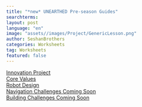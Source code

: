 ```yaml
---
title: "*new* UNEARTHED Pre-season Guides"
searchterms:
layout: post
language: "en"
image: "assets//images/Project/GenericLesson.png"
author: SeshanBrothers
categories: Worksheets
tag: Worksheets
featured: false
---
```


<a href="/translations/en-us/Worksheets/2025PreSeasonIP.pdf">Innovation Project</a><br>
<a href="/translations/en-us/Worksheets/2025PreSeasonCV.pdf">Core Values</a><br>
<a href="/translations/en-us/Worksheets/2025PreSeasonRD.pdf">Robot Design</a><br>
<a href="">Navigation Challenges Coming Soon</a><br>
<a href="">Building Challenges Coming Soon</a>
